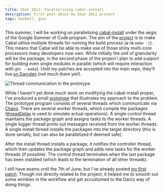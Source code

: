 ```yaml
---
title: GSoC 2011: Parallelising cabal-install
description: First post about my GSoC 2011 project
tags: haskell, gsoc
---
```


This summer, I will be working on parallelising
[cabal-install](http://www.haskell.org/cabal/) under the aegis of the Google
Summer of Code program. The aim of the
[project](http://socghop.appspot.com/gsoc/project/google/gsoc2011/refold/31001)
is to make Cabal utilise multiple threads for running the build process (a-la
`make -j`). This means that Cabal will be able to make use of those shiny
multi-core processors many developers now own. While initially the unit of
granularity will be the package, in the second phase of the project I plan to
add support for building even single modules in parallel (which will require
interaction with `ghc --make`). Until my patches are accepted into the main
repo, they'll live [on Darcden](http://darcsden.com/23Skidoo) (not much there
yet!).

![](/e/img/GSoC2011-Design.png "Thread communication in the prototype")

While I haven't yet done much work on modifying the cabal-install proper, I've
produced a small [prototype](https://gist.github.com/982483) that illustrates my
approach to the problem. The prototype program consists of several threads which
communicate via
[Chans](http://hackage.haskell.org/packages/archive/base/latest/doc/html/Control-Concurrent-Chan.html#t:Chan). There
are several worker threads, which compile the packages
([threadDelay](http://hackage.haskell.org/packages/archive/base/latest/doc/html/Control-Concurrent.html#v:threadDelay)
is used to simulate actual operations). A single control thread maintains the
package graph and assigns tasks to the worker threads. A single logger thread
prints out messages received from the worker threads. A single install thread
installs the packages into the target directory (this is done serially, but can
also be parallelized if deemed safe).

After the install thread installs a package, it notifies the controller thread,
which then updates the package graph and adds new tasks for the worker threads
(if possible). The control thread terminates when the last package has been
installed (which leads to the termination of all other threads).

I still have exams until the 7th of June, but I've already posted [my first
patch](http://hackage.haskell.org/trac/hackage/ticket/849). Though not directly
related to the project, it helped me to smooth out some wrinkles in the workflow
and get accustomed to the Darcs way of doing things.
